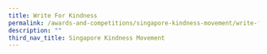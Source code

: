 ```yaml
---
title: Write For Kindness
permalink: /awards-and-competitions/singapore-kindness-movement/write-for-kindness/
description: ""
third_nav_title: Singapore Kindness Movement
---
```

